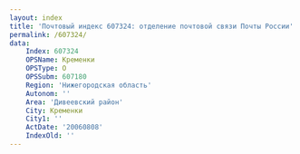 ```yaml
---
layout: index
title: 'Почтовый индекс 607324: отделение почтовой связи Почты России'
permalink: /607324/
data:
    Index: 607324
    OPSName: Кременки
    OPSType: О
    OPSSubm: 607180
    Region: 'Нижегородская область'
    Autonom: ''
    Area: 'Дивеевский район'
    City: Кременки
    City1: ''
    ActDate: '20060808'
    IndexOld: ''
---
```

